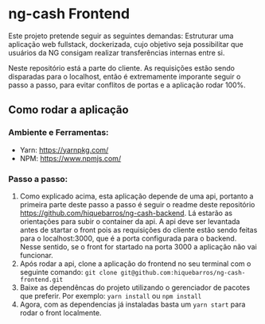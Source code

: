 # ng-cash Frontend

Este projeto pretende seguir as seguintes demandas: Estruturar uma aplicação web fullstack, dockerizada, cujo objetivo seja possibilitar que usuários da NG consigam realizar transferências internas entre si.

Neste repositório está a parte do cliente. As requisições estão sendo disparadas para o localhost, então é extremamente imporante seguir o passo a passo, para evitar conflitos de portas e a aplicação rodar 100%.

## Como rodar a aplicação

### Ambiente e Ferramentas:

- Yarn: https://yarnpkg.com/
- NPM: https://www.npmjs.com/

### Passo a passo:

1. Como explicado acima, esta aplicação depende de uma api, portanto a primeira parte deste passo a passo é seguir o readme deste repositório https://github.com/hiquebarros/ng-cash-backend. Lá estarão as orientações para subir o container da api. A api deve ser levantada antes de startar o front pois as requisições do cliente estão sendo feitas para o localhost:3000, que é a porta configurada para o backend. Nesse sentido, se o front for startado na porta 3000 a aplicação não vai funcionar.
2. Após rodar a api, clone a aplicação do frontend no seu terminal com o seguinte comando: `git clone git@github.com:hiquebarros/ng-cash-frontend.git`
3. Baixe as dependêncas do projeto utilizando o gerenciador de pacotes que preferir.
   Por exemplo:
   `yarn install`
   ou
   `npm install`
4. Agora, com as dependencias já instaladas basta um `yarn start` para rodar o front localmente.
